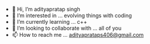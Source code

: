 - 👋 Hi, I’m adityapratap singh
- 👀 I’m interested in ...  evolving things with coding
- 🌱 I’m currently learning ...   c++
- 💞️ I’m looking to collaborate with ...  all of you  
- 📫 How to reach me ...  adityaprataps406@gmail.com

<!---
isojsoxo/isojsoxo is a ✨ special ✨ repository because its `README.md` (this file) appears on your GitHub profile.
You can click the Preview link to take a look at your changes.
--->
